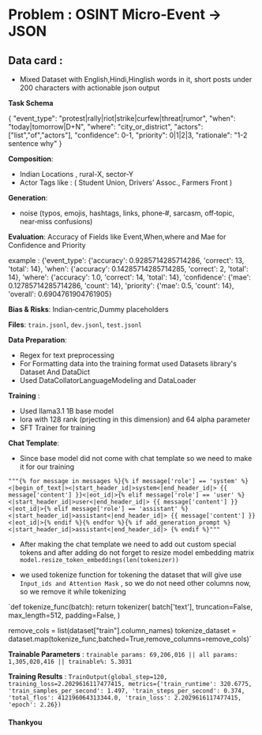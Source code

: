 # Problem : OSINT Micro‑Event → JSON

## Data card  :

- Mixed Dataset with English,Hindi,Hinglish words in it, short posts under 200 characters with actionable json output

**Task Schema**

{
  "event_type": "protest|rally|riot|strike|curfew|threat|rumor",
  "when": "today|tomorrow|D+N",
  "where": "city_or_district",
  "actors": ["list","of","actors"],
  "confidence": 0-1,
  "priority": 0|1|2|3,
  "rationale": "1-2 sentence why"
}

**Composition**: 
- Indian Locations , rural-X, sector-Y
- Actor Tags like : ( Student Union, Drivers’ Assoc., Farmers Front )

**Generation**:
- noise (typos, emojis, hashtags, links, phone‑#, sarcasm, off‑topic, near‑miss confusions)

**Evaluation**:
Accuracy of Fields like  Event,When,where and Mae for Confidence and Priority

example : 
{'event_type': {'accuracy': 0.9285714285714286, 'correct': 13, 'total': 14},
 'when': {'accuracy': 0.14285714285714285, 'correct': 2, 'total': 14},
 'where': {'accuracy': 1.0, 'correct': 14, 'total': 14},
 'confidence': {'mae': 0.12785714285714286, 'count': 14},
 'priority': {'mae': 0.5, 'count': 14},
 'overall': 0.6904761904761905}

**Bias & Risks**: 
Indian‑centric,Dummy placeholders

**Files**:
`train.jsonl`, `dev.jsonl`, `test.jsonl`

**Data Preparation**:

- Regex for text preprocessing
- For Formatting data into the training format used Datasets library's Dataset And DataDict
- Used DataCollatorLanguageModeling and DataLoader 

**Training** :
- Used llama3.1 1B base model
- lora with 128 rank (prjecting in this dimension) and 64 alpha parameter
- SFT Trainer for training 

**Chat Template**:
- Since base model did not come with chat template so we need to make it for our training

` """{% for message in messages %}{% if message['role'] == 'system' %}<|begin_of_text|><|start_header_id|>system<|end_header_id|>
{{ message['content'] }}<|eot_id|>{% elif message['role'] == 'user' %}<|start_header_id|>user<|end_header_id|>
{{ message['content'] }}<|eot_id|>{% elif message['role'] == 'assistant' %}<|start_header_id|>assistant<|end_header_id|>
{{ message['content'] }}<|eot_id|>{% endif %}{% endfor %}{% if add_generation_prompt %}<|start_header_id|>assistant<|end_header_id|>
{% endif %}""" `

- After making the chat template we need to add out custom special tokens and after adding do not forget to resize model embedding matrix `model.resize_token_embeddings(len(tokenizer))` 

- we used tokenize function for tokening the dataset that will give use ` Input_ids and Attention Mask ` , so we do not need other columns now, so we remove it while tokenizing

`def tokenize_func(batch):
  return tokenizer(
      batch['text'],
      truncation=False,
      max_length=512,
      padding=False,
  )

remove_cols = list(dataset["train"].column_names)
tokenize_dataset = dataset.map(tokenize_func,batched=True,remove_columns=remove_cols)`


**Trainable Parameters** : ``trainable params: 69,206,016 || all params: 1,305,020,416 || trainable%: 5.3031``

**Training Results** : ``TrainOutput(global_step=120, training_loss=2.2029616117477415, metrics={'train_runtime': 320.6775, 'train_samples_per_second': 1.497, 'train_steps_per_second': 0.374, 'total_flos': 412196064313344.0, 'train_loss': 2.2029616117477415, 'epoch': 2.26})``

#### Thankyou